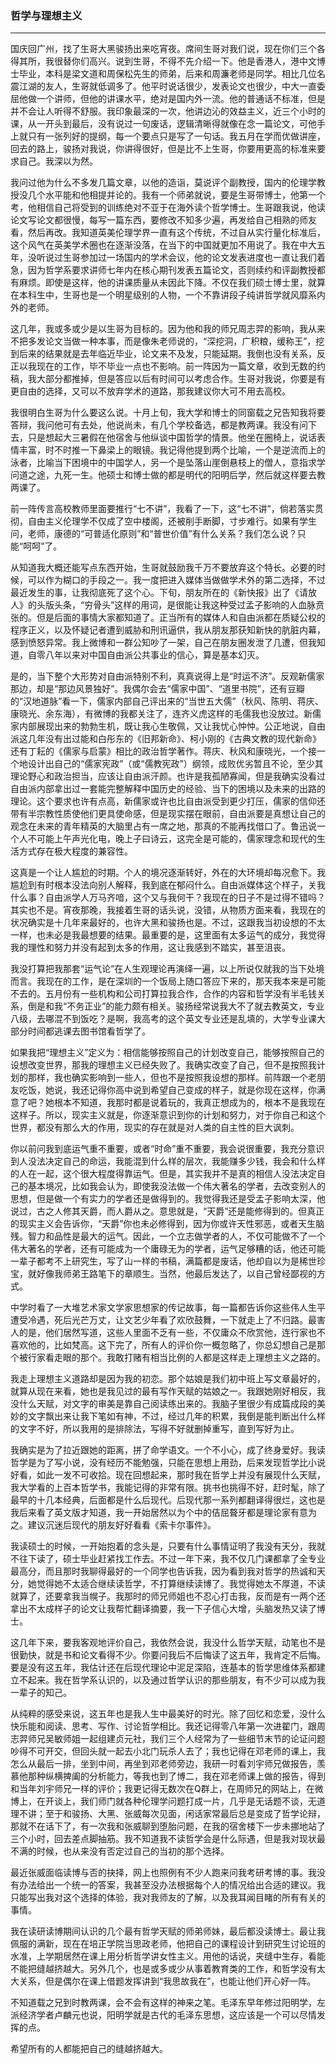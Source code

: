 <h3>哲学与理想主义</h3><hr>

国庆回广州，找了生哥大黑骏扬出来吃宵夜。席间生哥对我们说，现在你们三个各得其所，我很替你们高兴。说到生哥，不得不先介绍一下。他是香港人，港中文博士毕业，本科是梁文道和周保松先生的师弟，后来和周濂老师是同学。相比几位名震江湖的友人，生哥就低调多了。他平时说话很少，发表论文也很少，中大一直委屈他做一个讲师，但他的讲课水平，绝对是国内外一流。他的普通话不标准，但是并不会让人听得不舒服。我印象最深的一次，他讲边沁的效益主义，近三个小时的课，从一开头到最后，没有说过一句废话，逻辑清晰得就像在念一篇论文，可他手上就只有一张列好的提纲，每一个要点只是写了一句话。我五月在学而优做讲座，回去的路上，骏扬对我说，你讲得很好，但是比不上生哥，你要用更高的标准来要求自己。我深以为然。
 
我问过他为什么不多发几篇文章，以他的造诣，莫说评个副教授，国内的伦理学教授没几个水平能和他相提并论的。我有一个师弟就说，要是生哥带博士，他第一个考，他相信自己将受到的训练绝对不亚于在海外读个哲学博士。生哥跟我说，他读论文写论文都很慢，每写一篇东西，要修改不知多少遍，再发给自己相熟的师友看，然后再改。我知道英美伦理学界一直有这个传统，不过自从实行量化标准后，这个风气在英美学术圈也在逐渐没落，在当下的中国就更加不用说了。我在中大五年，没听说过生哥参加过一场国内的学术会议，他的论文发表进度也一直让我们着急，因为哲学系要求讲师七年内在核心期刊发表五篇论文，否则续约和评副教授都有麻烦。即使是这样，他的讲课质量从未因此下降。不仅在我们硕士博士里，就算在本科生中，生哥也是一个明星级别的人物，一个不靠讲段子纯讲哲学就风靡系内外的老师。
 
这几年，我或多或少是以生哥为目标的。因为他和我的师兄周志羿的影响，我从来不把多发论文当做一种本事，而是像朱老师说的，“深挖洞，广积粮，缓称王”，挖到后来的结果就是去年临近毕业，论文来不及发，只能延期。我倒也没有关系，反正以我现在的工作，毕不毕业一点也不影响。前一阵因为一篇文章，收到无数的约稿，我大部分都推掉，但是答应以后有时间可以考虑合作。生哥对我说，你要是有更自由的选择，又可以不放弃学术的道路，那我建议你大可不用去高校。
 
我很明白生哥为什么要这么说。十月上旬，我大学和博士的同窗载之兄告知我将要答辩，我问他可有去处，他说尚未，有几个学校备选，都是教两课。我没有问下去，只是想起大三暑假在他宿舍与他纵谈中国哲学的情景。他坐在圈椅上，说话表情丰富，时不时推一下鼻梁上的眼镜。我记得他提到两个比喻，一个是逆流而上的泳者，比喻当下困境中的中国学人，另一个是坠落山崖倒悬枝上的僧人，意指求学问道之途，九死一生。他硕士和博士做的都是明代的阳明后学，然后就这样要去教两课了。
 
前一阵传言高校教师里面要推行“七不讲”，我看了一下，这“七不讲”，倘若落实贯彻，自由主义伦理学不仅成了空中楼阁，还被削手断脚，寸步难行。如果有学生问，老师，康德的“可普适化原则”和“普世价值”有什么关系？我们怎么说？只能“呵呵”了。
 
从知道我大概还能写点东西开始，生哥就鼓励我千万不要放弃这个特长。必要的时候，可以作为糊口的手段之一。我一度把进入媒体当做做学术外的第二选择，不过最近发生的事，让我彻底死了这个心。下旬，朋友所在的《新快报》出了《请放人》的头版头条，“穷骨头”这样的用词，是很能让我这种受过孟子影响的人血脉贲张的。但是后面的事情大家都知道了。正当所有的媒体人和自由派都在质疑公权的程序正义，以及怀疑记者遭到威胁和刑讯逼供，我从朋友那获知新快的肮脏内幕，感到愤怒异常。我上微博和一群公知吵了一架，自己在朋友圈发泄了几遭，但我知道，自零八年以来对中国自由派公共事业的信心，算是基本幻灭。
 
是的，当下整个大形势对自由派特别不利，真真说得上是“时运不济”。反观新儒家那边，却是“那边风景独好”。我偶尔会去“儒家中国”、“道里书院”，还有豆瓣的“汉地道脉”看一下，儒家内部自己评出来的“当世五大儒”（秋风、陈明、蒋庆、康晓光、余东海），有微博的我都关注了，连齐义虎这样的毛儒我也没放过。新儒家内部展现出来的勃勃生机，既让我心生敬佩，又让我忧心忡忡。公正地说，自由派这几年没有出过能和白彤东的《旧邦新命》、柯小刚的《古典文教的现代新命》还有丁耘的《儒家与启蒙》相比的政治哲学著作。蒋庆、秋风和康晓光，一个接一个地设计出自己的“儒家宪政”（或“儒教宪政”）纲领，成败优劣暂且不论，至少其理论野心和政治担当，应该让自由派汗颜。也许是我孤陋寡闻，但是我确实没看过自由派内部拿出过一套能完整解释中国历史的经验、当下的困境以及未来的出路的理论。这个要求也许有点高，新儒家或许也比自由派受到更少打压，儒家的信仰还带有半宗教性质使他们更具使命感，但是现实摆在眼前，自由派要是真想让自己的观念在未来的青年精英的大脑里占有一席之地，那真的不能再找借口了。鲁迅说一个人不可能上午声光化电，晚上子曰诗云，这完全是可能的，儒家理念和现代的生活方式存在极大程度的兼容性。
 
这真是一个让人尴尬的时期。个人的境况逐渐转好，外在的大环境却每况愈下。我尴尬到有时根本没法向别人解释，我到底在郁闷什么。自由派媒体这个样子，关我什么事？自由派学人万马齐喑，这个又与我何干？我现在的日子不是过得不错吗？其实也不是。宵夜那晚，我接着生哥的话头说，没错，从物质方面来看，我现在的状况确实是十几年来最好的，也许大黑和骏扬也是。不过，这跟我当初设想的不太一样，也未必是我最想要的结果。最重要的是，这里面有太多运气的成分，我觉得我的理性和努力并没有起到太多的作用，这让我感到不踏实，甚至沮丧。
 
我没打算把我那套“运气论”在人生观理论再演绎一遍，以上所说仅就我的当下处境而言。我现在的工作，是在深圳的一个饭局上随口答应下来的，那天我本来是可能不去的。五月份有一些机构和公司打算拉我合作，合作的内容和哲学没有半毛钱关系，倒是和我“不务正业”的能力颇有相关。骏扬经常说我大不了就去教英文，专业八级，去哪混不到饭吃？是啊，我高考的这个英文专业还是乱填的，大学专业课大部分时间都逃课去图书馆看哲学了。
 
如果我把“理想主义”定义为：相信能够按照自己的计划改变自己，能够按照自己的设想改变世界，那我的理想主义已经失败了。我确实改变了自己，但不是按照我计划的那样，我也确实影响到一些人，但也不是按照我设想的那样。前阵跟一个老朋友吃饭，她说，我还记得你高中说到希望自己变成的样子，就是你现在这样，你满意了吧？她根本不知道，我那时都是说着玩的，我真正想成为的，根本不是我现在这样子。所以，现实主义就是，你逐渐意识到你的计划和努力，对于你自己和这个世界，都没有那么大的作用，现实的存在就是对人类的自主性的巨大讽刺。
 
你以前问我到底运气重不重要，或者“时命”重不重要，我会说很重要，我充分意识到人没法决定自己的命运，我能混到什么样的层次，我能赚多少钱，我会和什么样的人在一起，这个很大程度得靠运气。但是，其实我并不是真的相信人没法决定自己的基本境况，比如我会认为，即使我没法做一个伟大著名的学者，去改变别人的思想，但是做一个有实力的学者还是做得到的。我觉得我还是受孟子影响太深，他说过，古之人修其天爵，而人爵从之。意思就是，“天爵”还是能修得到的。但真正的现实主义会告诉你，“天爵”你也未必修得到，因为你或许天性邪恶，或者天生脑残。智力和品性是最大的运气。因此，一个立志做学者的人，不仅可能做不了一个伟大著名的学者，还有可能成为一个庸碌无为的学者，运气足够糟的话，他还可能一辈子都考不上研究生，写了山一样的书稿，满篇都是废话，他却自以为是稀世珍宝，就好像我师弟王路笔下的章顺生。当然，他最后发达了，以自己曾经鄙视的方式。
 
中学时看了一大堆艺术家文学家思想家的传记故事，每一篇都告诉你这些伟人生平遭受冷遇，死后光芒万丈，让文艺少年看了欢欣鼓舞，一下就走上了不归路。最害人的是，他们居然写道，这些人里面不乏有一些，不仅庸众不欣赏他，连行家也不喜欢他的，比如梵高。这下完了，所有人的评价你一概忽略了，你总幻想自己是那个被行家看走眼的那个。我敢打赌有相当比例的人都是这样走上理想主义之路的。
 
我走上理想主义道路却是因为我的初恋。那个姑娘是我们初中班上写文章最好的，就算从现在来看，她也是我见过的最有写作天赋的姑娘之一。我跟她刚好相反，我没什么天赋，对文字的审美是靠自己阅读练出来的。我脑子里很少有成篇成段的美妙的文字飘出来让我下笔如有神，不过，经过几年的积累，我倒是能判断出什么样的文字不好，所以我用的是排除法，写得不好就删掉重写，直到写好为止。
 
我确实是为了拉近跟她的距离，拼了命学语文。一个不小心，成了终身爱好。我读哲学是为了写小说，没有经历不能勉强，只能在思想上用劲，后来发现哲学比小说好看，如此一发不可收拾。现在回想起来，那时我在哲学上并没有展现什么天赋，我大学看的上百本哲学书，我能记得的非常有限。挑书也挑得不好，赶时髦，除了最早的十几本经典，后面都是什么后现代。后现代那一系列都翻译得很烂，这也是我后来看了英文版才知道，我一开始居然以为个中的佶屈聱牙都是理论家有意为之。建议沉迷后现代的朋友好好看看《索卡尔事件》。
 
我读硕士的时候，一开始抱着的念头是，只要有什么事情证明了我没有天分，我就不往下读了，硕士毕业赶紧找工作去。不过一年下来，我不仅几门课都拿了全专业最高分，而且那时我聊得最好的一个同学也告诉我，因为看到我对哲学的热诚和天分，她觉得她不太适合继续读哲学，不打算继续读博了。我觉得她太不厚道，不读就算了，还要拿我当幌子。我那时的师兄师姐也不忍心打击我，反而是有一两个还拿出不太成样子的论文让我帮忙翻译摘要，我一下子信心大增，头脑发热又读了博士。
 
这几年下来，要我客观地评价自己，我依然会说，我没什么哲学天赋，动笔也不是很勤快，就是书和论文看得不少。你要问我后不后悔读了这五年，我肯定不后悔。要是没有这五年，我估计还在后现代理论中泥足深陷，连基本的哲学思维体系都建立不起来。我在哲学系认识的，以及通过哲学认识的那些朋友，有不少可以成为我一辈子的知己。
 
从纯粹的感受来说，这五年也是我人生中最美好的时光。除了回忆和恋爱，没什么快乐能和阅读、思考、写作、讨论哲学相比。我还记得零八年第一次进翟门，跟周志羿师兄吴敏师姐一起组建贞元社，我们三个人经常为了一些细节末节的论证问题吵得不可开交，但回头就一起去小北门玩杀人去了；我也记得在邓老师的课上，我怎么从最后一排，坐到中间，再坐到邓老师旁边，我研一时看刘宇师兄做报告，羡慕他那种纵横捭阖的分析能力，等我也到了博二，我在邓老师课上做的报告，得到和当年刘宇师兄一样的评价；我更记得无数次在Q群上，在周师兄的网站上，在微博上，在开谈上，我们师门就各种伦理学问题打成一片，几乎是无话题不谈，无道理不讲；至于和骏扬、大黑、张威每次见面，闲话家常最后总是变成了哲学论辩，那就不在话下了，有一次我和张威聊到堕胎问题，在我的宿舍楼下一步未挪地站了三个小时，回去差点脚抽筋。我不知道我不读哲学会是什么际遇，但是我对现状最不满的时候，也从来没有否定过自己的当初的那个选择。
 
最近张威面临读博与否的抉择，网上也照例有不少人跑来问我考研考博的事。我没有办法给出一个统一的答案，我甚至没办法根据每个人的情况给出合适的建议。我只能写出我对这个选择的体验，我对我师友的了解，以及我耳闻目睹的所有有关的事情。
 
我在读研读博期间认识的几个最有哲学天赋的师弟师妹，最后都没读博士。最让我佩服的满新，现在在培正学院当思政老师，他把自己的课程设计到研究生讨论班的水准，上学期居然在课上用分析哲学讲女性主义。用他的话说，夹缝中生存，看能不能把缝越挤越大。另外几个，也是或多或少从事着教育类的工作，和哲学没有太大关系，但是偶尔在课上借题发挥讲到“我思故我在”，也能让他们开心好一阵。
 
不知道载之兄到时教两课，会不会有这样的神来之笔。毛泽东早年修过阳明学，左派经济学者卢麟元也说，阳明学就是古代的毛泽东思想，这应该是一个可以尽情发挥的点。
 
希望所有的人都能把自己的缝越挤越大。
